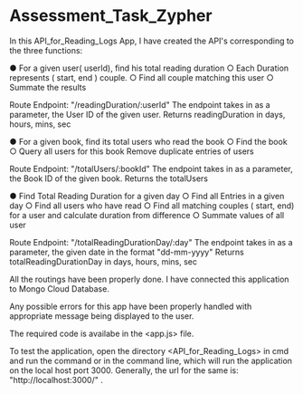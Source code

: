 # Assessment_Task_Zypher
In this API_for_Reading_Logs App, I have created the API's corresponding to the three functions:

● For a given user( userId), find his total reading duration
○ Each Duration represents ( start, end ) couple.
○ Find all couple matching this user
○ Summate the results

Route Endpoint: "/readingDuration/:userId"
The endpoint takes in as a parameter, the User ID of the given user. 
Returns readingDuration in days, hours, mins, sec

● For a given book, find its total users who read the book
○ Find the book
○ Query all users for this book
Remove duplicate entries of users

Route Endpoint: "/totalUsers/:bookId"
The endpoint takes in as a parameter, the Book ID of the given book. 
Returns the totalUsers

● Find Total Reading Duration for a given day
○ Find all Entries in a given day
○ Find all users who have read
○ Find all matching couples ( start, end) for a user and calculate duration from
difference
○ Summate values of all user

Route Endpoint: "/totalReadingDurationDay/:day"
The endpoint takes in as a parameter, the given date in the format "dd-mm-yyyy" 
Returns totalReadingDurationDay in days, hours, mins, sec

All the routings have been properly done. I have connected this application to Mongo Cloud
Database.

Any possible errors for this app have been properly handled with appropriate message being 
displayed to the user.

The required code is availabe in the <app.js> file.

To test the application, open the directory <API_for_Reading_Logs> in cmd and run the command
<node app.js> or <nodemon> in the command line, which will run the application on the local
host port 3000.
Generally, the url for the same is: "http://localhost:3000/" .
